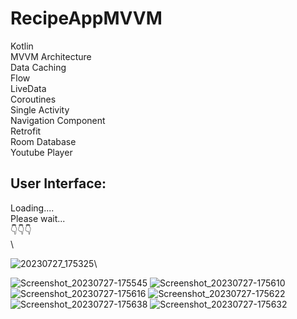 # RecipeAppMVVM
Kotlin \
MVVM Architecture \
Data Caching \
Flow \
LiveData \
Coroutines \
Single Activity \
Navigation Component \
Retrofit \
Room Database \
Youtube Player 

## User Interface: 
Loading.... \
Please wait... \
👇👇👇 \
\

![20230727_175325](https://github.com/Ghazal-Jamalzadeh/RecipeAppMVVM/assets/85625209/c127678b-6010-4ee5-aa68-026f85c7e8db)\

![Screenshot_20230727-175545](https://github.com/Ghazal-Jamalzadeh/RecipeAppMVVM/assets/85625209/98ac0732-be1c-4c2d-ad49-d63c763bf8bb)
![Screenshot_20230727-175610](https://github.com/Ghazal-Jamalzadeh/RecipeAppMVVM/assets/85625209/5b370a61-f42b-4784-8676-71a0fd9447fd)
![Screenshot_20230727-175616](https://github.com/Ghazal-Jamalzadeh/RecipeAppMVVM/assets/85625209/eaa8ca12-e60c-426a-a43e-c6a3a302773d)
![Screenshot_20230727-175622](https://github.com/Ghazal-Jamalzadeh/RecipeAppMVVM/assets/85625209/fe04e5b5-f8a0-42b1-8d9a-1bd13a8359de)
![Screenshot_20230727-175638](https://github.com/Ghazal-Jamalzadeh/RecipeAppMVVM/assets/85625209/a1fbd086-f645-4ef1-90fb-0bda88ee5232)
![Screenshot_20230727-175632](https://github.com/Ghazal-Jamalzadeh/RecipeAppMVVM/assets/85625209/f503baaf-124f-47e9-9e7f-cc3ab6a8d62e)
